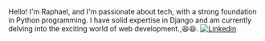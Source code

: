 Hello! I'm Raphael, and I'm passionate about tech, with a strong foundation in Python programming. I have solid expertise in Django and am currently delving into the exciting world of web development.,😆😆.
[![Linkedin](https://img.shields.io/badge/LinkedIn-0077B5?style=for-the-badge&logo=linkedin&logoColor=white)](https://www.linkedin.com/in/raphael-pereira-da-silva-piloneto-bbab9b216/)
